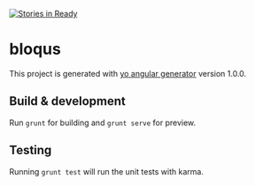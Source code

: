 [![Stories in Ready](https://badge.waffle.io/peege151/bloqus.png?label=ready&title=Ready)](https://waffle.io/peege151/bloqus)
# bloqus

This project is generated with [yo angular generator](https://github.com/yeoman/generator-angular)
version 1.0.0.

## Build & development

Run `grunt` for building and `grunt serve` for preview.

## Testing

Running `grunt test` will run the unit tests with karma.
